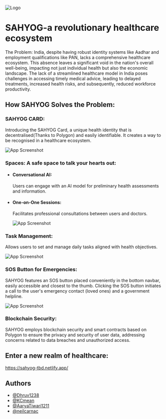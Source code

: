 ![Logo](https://firebasestorage.googleapis.com/v0/b/sahyog-1f3e5.appspot.com/o/logoHorizontal.svg?alt=media&token=ae4189a1-a789-44a9-8b75-b7808ef70672)
# SAHYOG-a revolutionary healthcare ecosystem

The Problem: India, despite having robust identity systems like Aadhar and employment qualifications like PAN, lacks a comprehensive healthcare ecosystem. This absence leaves a significant void in the nation's overall well-being, impacting not just individual health but also the economic landscape. The lack of a streamlined healthcare model in India poses challenges in accessing timely medical advice, leading to delayed treatments, increased health risks, and subsequently, reduced workforce productivity.


## How SAHYOG Solves the Problem:

###  SAHYOG CARD:
Introducing the SAHYOG Card, a unique health identity that is decentralised(Thanks to Polygon) and easily identifiable. It creates a way to be recognised in a healthcare ecosystem.

![App Screenshot](https://firebasestorage.googleapis.com/v0/b/sahyog-1f3e5.appspot.com/o/sahyogcard.svg?alt=media&token=867caee6-c443-4c1c-bb11-1253c8974b64)


### Spaces: A safe space to talk your hearts out:
* #### Conversational AI: 
    Users can engage with an AI model for preliminary health assessments and information. 

* #### One-on-One Sessions: 
    Facilitates professional consultations between users and doctors. 

    ![App Screenshot](https://firebasestorage.googleapis.com/v0/b/sahyog-1f3e5.appspot.com/o/spaces.svg?alt=media&token=66ce26f9-a911-44c4-b3a0-c129d34bff84)


### Task Management: 
Allows users to set and manage daily tasks aligned with health objectives. 

![App Screenshot](https://firebasestorage.googleapis.com/v0/b/sahyog-1f3e5.appspot.com/o/calender.svg?alt=media&token=21be41e4-ae7b-4d38-b2eb-e0d558f53e73)


### SOS Button for Emergencies:
SAHYOG features an SOS button placed conveniently in the bottom navbar, easily accessible and closest to the thumb. Clicking the SOS button initiates a call to the user's emergency contact (loved ones) and a government helpline.

![App Screenshot](https://firebasestorage.googleapis.com/v0/b/sahyog-1f3e5.appspot.com/o/Screenshot%20from%202023-12-16%2013-36-41.png?alt=media&token=57962839-0819-4c88-819c-8b7dc28d7f04)

### Blockchain Security:
SAHYOG employs blockchain security and smart contracts based on Polygon to ensure the privacy and security of user data, addressing concerns related to data breaches and unauthorized access.



## Enter a new realm of healthcare:

https://sahyog-tbd.netlify.app/


## Authors

- [@Dhruv1238](https://github.com/Dhruv1238)
- [@KCmean](https://github.com/KCmean)
- [@AaryaTiwari1211](https://github.com/AaryaTiwari1211)
- [@neilcarnac](https://github.com/neilcarnac)


